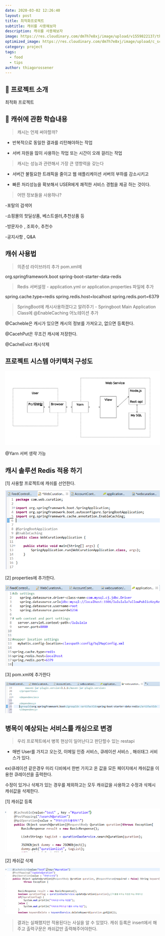 ```yaml
---
date: 2020-03-02 12:26:40
layout: post
title: 최적화프로젝트
subtitle: 캐쉬를 사용해보자
description: 캐쉬를 사용해보자
image: https://res.cloudinary.com/dm7h7e8xj/image/upload/v1559822137/theme11_vei7iw.jpg
optimized_image: https://res.cloudinary.com/dm7h7e8xj/image/upload/c_scale,w_380/v1559822137/theme11_vei7iw.jpg
category: project
tags:
  - food
  - tips
author: thiagorossener
---
```


## 🎤 프로젝트 소개

최적화 프로젝트

## 🎤 캐쉬에 관환 학습내용

> 캐시는 언제 써야할까?

- 반복적으로 동일한 결과를 리턴해야하는 작업

- 서버 자원을 많이 사용하는 작업 또는 시간이 오래 걸리는 작업

> 캐시는 성능과 관련해서 가장 큰 영향력을 갖는다

- 서버간 불필요한 트래픽을 줄이고 웹 애플리케이션 서버의 부하를 감소시키고

- 빠른 처리성능을 확보해서 USER에게 쾌적한 서비스 경험을 제공 하는 것이다.

> 어떤 정보들을 사용하나?

-포탈의 검색어

-쇼핑몰의 핫딜상품, 베스트셀러,추천상품 등

-방문자수 , 조회수, 추천수

-공지사항 , Q&A

## 캐쉬 사용법

> 의존성 라이브러리 추가 pom.xml에

<dependency> <groupId>org.springframework.boot</groupId> <artifactId>spring-boot-starter-data-redis</artifactId> </dependency>

> Redis 서버설정 - application.yml or application.properties 파일에 추가

spring.cache.type=redis spring.redis.host=localhost spring.redis.port=6379

> SpringBoot에 캐시사용하겠다고 알려주기 - Springboot Main Application Class에 @EnableCaching 어노테이션 추가

@Cacheble은 캐시가 있으면 캐시의 정보를 가져오고, 없으면 등록한다.

@CacehPut은 무조건 캐시에 저장한다.

@CacheEvict 캐시삭제

## 프로젝트 시스템 아키텍처 구성도

![1](../assets/img/work/캐쉬1.png)

@Yarn 서버 생략 가능

## 캐시 솔루션 Redis 적용 하기

[1] 사용할 프로젝트에 캐쉬를 선언한다.

![2](../assets/img/work/캐쉬선언.png)

[2] properties에 추가한다.

![3](../assets/img/work/properties.png)

[3] pom.xml에 추가한다

![4](../assets/img/work/pom.png)

## 병목이 예상되는 서비스를 캐싱으로 변경

> 우리 프로젝트에서 병목 현상이 일어난다고 판단할수 있는 restapi

- 매번 User를 가지고 오는것, 이메일 인증 서비스, 큐레이션 서비스 , 해쉬태그 서비스가 있다.

ex)큐레이션 같은경우 미리 디비에서 한번 가지고 온 값을 모든 페이지에서 캐쉬값을 이용한 큐레이션을 출력한다.

수정이 있거나 삭제가 있는 경우를 제외하고는 모두 캐쉬값을 사용하고 수정과 삭제시 캐쉬값을 삭제한다.

[1] 캐쉬값 등록

![5](../assets/img/work/큐레이션캐쉬출력.png)

[2] 캐쉬값 삭제

![6](../assets/img/work/캐쉬값_삭제.png)

> 결과는 실패했지만 적용된다는 사실을 알 수 있었다. 캐쉬 등록은 insert에서 해주고 출력구문은 캐쉬값만 출력해주어야한다.
